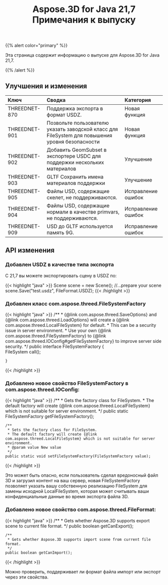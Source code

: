 ﻿---
title: Aspose.3D for Java 21,7 Примечания к выпуску
type: docs
weight: 6
url: /ru/java/aspose-3d-for-java-21-7-release-notes/
---
{{% alert color="primary" %}}

Эта страница содержит информацию о выпуске для Aspose.3D for Java 21,7.

{{% /alert %}}
## **Улучшения и изменения**

|**Ключ**|**Сводка**|**Категория**|
|:- |:- |:- |
|THREEDNET-870 |Поддержка экспорта в формат USDZ.|Новая функция|
|THREEDNET-901 |Позвольте пользователю указать заводской класс для FileSystem для повышения уровня безопасности|Новая функция|
|THREEDNET-902 |Добавить GeomSubset в экспортере USDC для поддержки нескольких материалов|Улучшение|
|THREEDNET-903 |GLTF Сохранить имена материалов поддержки|Улучшение|
|THREEDNET-905 |Файлы USD, содержащие скелет, не поддерживаются.|Исправление ошибок|
|THREEDNET-904 |Файлы USD, содержащие нормали в качестве primvars, не поддерживаются.|Исправление ошибок|
|THREEDNET-909 |USD до GLTF используется память 9G.|Исправление ошибок|





## API изменения ##



### Добавлен USDZ в качестве типа экспорта ###

С 21,7 вы можете экспортировать сцену в USDZ по:

{{< highlight "java" >}}
    Scene scene = new Scene();
    //...prepare your scene
    scene.Save("test.usdz", FileFormat.USDZ);
{{< /highlight >}}


### Добавлен класс com.aspose.threed.FileSystemFactory ###


{{< highlight "java" >}}
    /**
    * {@link com.aspose.threed.SaveOptions} and {@link com.aspose.threed.LoadOptions} will create a {@link com.aspose.threed.LocalFileSystem} for default.
    * This can be a security issue in server environment.
    * Use your own {@link com.aspose.threed.FileSystemFactory} to {@link com.aspose.threed.IOConfig#getFileSystemFactory} to improve server side security.
    */
    public interface FileSystemFactory
    {    
        FileSystem call();
        
    }
{{< /highlight >}}


### Добавлено новое свойство FileSystemFactory в com.aspose.threed.IOConfig:


{{< highlight "java" >}}
    /**
     * Gets the factory class for FileSystem.
     * The default factory will create {@link com.aspose.threed.LocalFileSystem} which is not suitable for server environment.
     */
    public static FileSystemFactory getFileSystemFactory();
    
    /**
     * Sets the factory class for FileSystem.
     * The default factory will create {@link com.aspose.threed.LocalFileSystem} which is not suitable for server environment.
     * @param value New value
     */
    public static void setFileSystemFactory(FileSystemFactory value);

{{< /highlight >}}



Это может быть опасно, если пользователь сделал вредоносный файл 3D и загрузил контент на ваш сервер, новая FileSystemFactory позволяет указать вашу собственную реализацию FileSystem для замены исходной LocalFileSystem, которая может считывать ваши конфиденциальные данные во время экспорта файла 3D.







### Добавлено новое свойство com.aspose.threed.FileFormat:

{{< highlight "java" >}}
    /**
     * Gets whether Aspose.3D supports export scene to current file format.
     */
    public boolean getCanExport();
    
    /**
     * Gets whether Aspose.3D supports import scene from current file format.
     */
    public boolean getCanImport();

{{< /highlight >}}

Можно проверить, поддерживает ли формат файла импорт или экспорт через эти свойства.